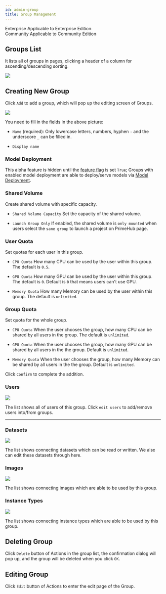 ```yaml
---
id: admin-group
title: Group Management
---
```


<div class="label-sect">
  <div class="ee-only tooltip">Enterprise
    <span class="tooltiptext">Applicable to Enterprise Edition</span>
  </div>
  <div class="ce-only tooltip">Community
    <span class="tooltiptext">Applicable to Community Edition</span>
  </div>
</div>

## Groups List

It lists all of groups in pages, clicking a header of a column for ascending/descending sorting.

![](assets/group_12_v27.png)

## Creating New Group

Click `Add` to add a group, which will pop up the editing screen of Groups.

![](assets/group_add_v31.png)

You need to fill in the fields in the above picture:

+ `Name` (required): Only lowercase letters, numbers, hyphen `-` and the underscore `_` can be filled in.

+ `Display name`

### Model Deployment

This alpha feature is hidden until the [feature flag](../references/feature-flag) is set `True`; Groups with enabled model deployment are able to deploy/serve models via [Model Deployment](../model-deployment-feature).

### Shared Volume

Create shared volume with specific capacity.

+ `Shared Volume Capacity` Set the capacity of the shared volume.

+ `Launch Group Only` If enabled, the shared volume is `only mounted` when users select the `same group` to launch a project on PrimeHub page.

### User Quota

Set quotas for each user in this group.

+ `CPU Quota` How many CPU can be used by the user within this group. The default is `0.5`.

+ `GPU Quota` How many GPU can be used by the user within this group. The default is `0`. Default is `0` that means users can't use GPU.

+ `Memory Quota` How many Memory can be used by the user within this group. The default is `unlimited`.

### Group Quota

Set quota for the whole group.

+ `CPU Quota` When the user chooses the group, how many CPU can be shared by all users in the group. The default is `unlimited`.

+ `GPU Quota` When the user chooses the group, how many GPU can be shared by all users in the the group. Default is `unlimited`.

+ `Memory Quota` When the user chooses the group, how many Memory can be shared by all users in the the group. Default is `unlimited`.

Click `Confirm` to complete the addition.

### Users

![](assets/edit_users.png)

The list shows all of users of this group. Click `edit users` to add/remove users into/from groups.

---

### Datasets

![](assets/admin_group_ds_v25.png)

The list shows connecting datasets which can be read or written. We also can edit these datasets through here.

### Images

![](assets/admin_group_img_v27.png)

The list shows connecting images which are able to be used by this group.

### Instance Types

![](assets/admin_group_it_v31.png)

The list shows connecting instance types which are able to be used by this group.

## Deleting Group

Click `Delete` button of Actions in the group list, the confirmation dialog will pop up, and the group will be deleted when you click `OK`.

## Editing Group

Click `Edit` button of Actions to enter the edit page of the Group.
